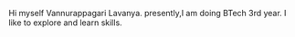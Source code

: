 Hi myself Vannurappagari Lavanya.
presently,I am doing BTech 3rd year.
I like to explore and learn skills. 

